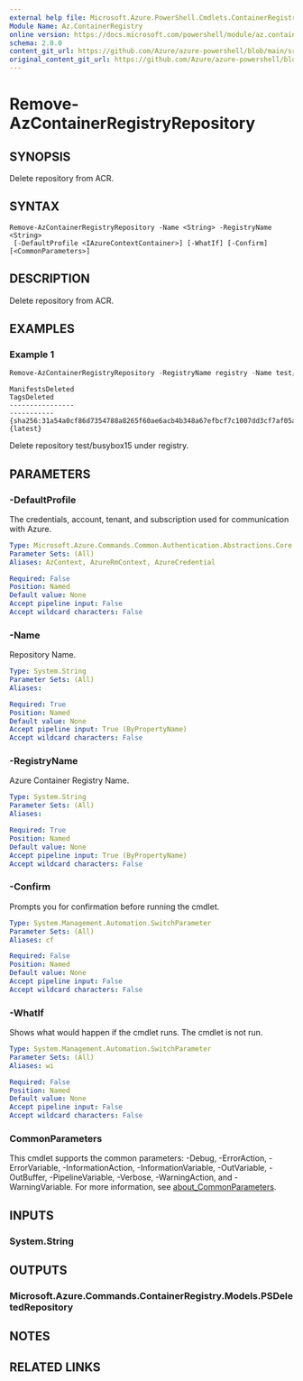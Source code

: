 ```yaml
---
external help file: Microsoft.Azure.PowerShell.Cmdlets.ContainerRegistry.dll-Help.xml
Module Name: Az.ContainerRegistry
online version: https://docs.microsoft.com/powershell/module/az.containerregistry/remove-azcontainerregistryrepository
schema: 2.0.0
content_git_url: https://github.com/Azure/azure-powershell/blob/main/src/ContainerRegistry/ContainerRegistry/help/Remove-AzContainerRegistryRepository.md
original_content_git_url: https://github.com/Azure/azure-powershell/blob/main/src/ContainerRegistry/ContainerRegistry/help/Remove-AzContainerRegistryRepository.md
---
```


# Remove-AzContainerRegistryRepository

## SYNOPSIS
Delete repository from ACR.

## SYNTAX

```
Remove-AzContainerRegistryRepository -Name <String> -RegistryName <String>
 [-DefaultProfile <IAzureContextContainer>] [-WhatIf] [-Confirm] [<CommonParameters>]
```

## DESCRIPTION
Delete repository from ACR.

## EXAMPLES

### Example 1
```powershell
Remove-AzContainerRegistryRepository -RegistryName registry -Name test/busybox15
```

```output
ManifestsDeleted                                                          TagsDeleted
----------------                                                          -----------
{sha256:31a54a0cf86d7354788a8265f60ae6acb4b348a67efbcf7c1007dd3cf7af05ab} {latest}
```

Delete repository test/busybox15 under registry.

## PARAMETERS

### -DefaultProfile
The credentials, account, tenant, and subscription used for communication with Azure.

```yaml
Type: Microsoft.Azure.Commands.Common.Authentication.Abstractions.Core.IAzureContextContainer
Parameter Sets: (All)
Aliases: AzContext, AzureRmContext, AzureCredential

Required: False
Position: Named
Default value: None
Accept pipeline input: False
Accept wildcard characters: False
```

### -Name
Repository Name.

```yaml
Type: System.String
Parameter Sets: (All)
Aliases:

Required: True
Position: Named
Default value: None
Accept pipeline input: True (ByPropertyName)
Accept wildcard characters: False
```

### -RegistryName
Azure Container Registry Name.

```yaml
Type: System.String
Parameter Sets: (All)
Aliases:

Required: True
Position: Named
Default value: None
Accept pipeline input: True (ByPropertyName)
Accept wildcard characters: False
```

### -Confirm
Prompts you for confirmation before running the cmdlet.

```yaml
Type: System.Management.Automation.SwitchParameter
Parameter Sets: (All)
Aliases: cf

Required: False
Position: Named
Default value: None
Accept pipeline input: False
Accept wildcard characters: False
```

### -WhatIf
Shows what would happen if the cmdlet runs.
The cmdlet is not run.

```yaml
Type: System.Management.Automation.SwitchParameter
Parameter Sets: (All)
Aliases: wi

Required: False
Position: Named
Default value: None
Accept pipeline input: False
Accept wildcard characters: False
```

### CommonParameters
This cmdlet supports the common parameters: -Debug, -ErrorAction, -ErrorVariable, -InformationAction, -InformationVariable, -OutVariable, -OutBuffer, -PipelineVariable, -Verbose, -WarningAction, and -WarningVariable. For more information, see [about_CommonParameters](http://go.microsoft.com/fwlink/?LinkID=113216).

## INPUTS

### System.String

## OUTPUTS

### Microsoft.Azure.Commands.ContainerRegistry.Models.PSDeletedRepository

## NOTES

## RELATED LINKS
